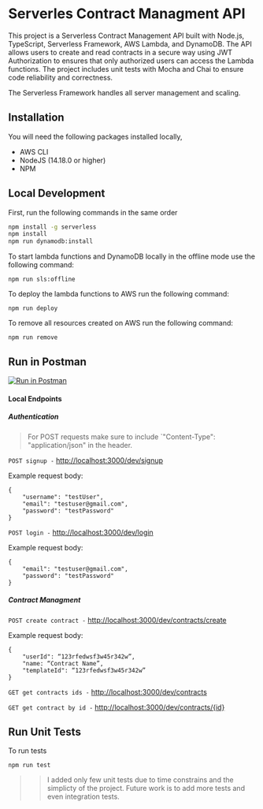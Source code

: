 # Serverles Contract Managment API

This project is a Serverless Contract Management API built with Node.js, TypeScript, Serverless Framework, AWS Lambda, and DynamoDB. The API allows users to create and read contracts in a secure way using JWT Authorization to ensures that only authorized users can access the Lambda functions.
The project includes unit tests with Mocha and Chai to ensure code reliability and correctness.

The Serverless Framework handles all server management and scaling.

## Installation

You will need the following packages installed locally,

- AWS CLI
- NodeJS (14.18.0 or higher)
- NPM

## Local Development

First, run the following commands in the same order

```bash
npm install -g serverless
npm install
npm run dynamodb:install
```

To start lambda functions and DynamoDB locally in the offline mode use the following command:

`npm run sls:offline`

To deploy the lambda functions to AWS run the following command:

`npm run deploy`

To remove all resources created on AWS run the following command:

`npm run remove`

## Run in Postman

[![Run in Postman](https://run.pstmn.io/button.svg)](https://god.gw.postman.com/run-collection/12743195-0a493b19-c466-49bd-932a-dac00eca2bfe?action=collection%2Ffork&collection-url=entityId%3D12743195-0a493b19-c466-49bd-932a-dac00eca2bfe%26entityType%3Dcollection%26workspaceId%3D9f27b61e-2dd3-4e6b-ae03-e5d56be30c1f)

#### Local Endpoints

##### Authentication

> For POST requests make sure to include `"Content-Type": "application/json" in the header.

`POST signup -`
[http://localhost:3000/dev/signup](http://localhost:3000/dev/signup)

Example request body:

```
{
    "username": "testUser",
    "email": "testuser@gmail.com",
    "password": "testPassword"
}
```

`POST login -`
[http://localhost:3000/dev/login](http://localhost:3000/dev/login)

Example request body:

```
{
    "email": "testuser@gmail.com",
    "password": "testPassword"
}
```

##### Contract Managment

`POST create contract -`
[http://localhost:3000/dev/contracts/create](http://localhost:3000/dev/task/create)

Example request body:

```
{
    "userId": “123rfedwsf3w45r342w”,
    "name: “Contract Name”,
    "templateId": “123rfedwsf3w45r342w”
}
```

`GET get contracts ids -`
[http://localhost:3000/dev/contracts](http://localhost:3000/dev/contract)

`GET get contract by id -`
[http://localhost:3000/dev/contracts/{id}](http://localhost:3000/dev/contract/{id})

## Run Unit Tests

To run tests

`npm run test`

> > I added only few unit tests due to time constrains and the simplicty of the project.
> > Future work is to add more tests and even integration tests.
